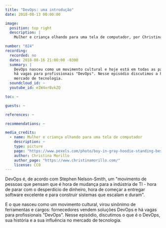 ```yaml
---
title: "DevOps: uma introdução"
date: 2018-08-13 00:00:00

image:
  position: top right
  description: |
    Mulher e criança olhando para uma tela de computador, por Christina Morillo, sob domínio público.

number: "024"
recording:
  recorded: no
  date: 2018-08-16 21:00:00 -0300
  summary: |
    DevOps nasceu como um movimento cultural e hoje está em todas as partes: fornecedores vendem ferramentas DevOps e
    há vagas para profissionais "DevOps". Nesse episódio discutimos a história desse movimento e a sua influência no
    mercado de tecnologia.
  soundcloud_id: ~
  youtube_id: eIW4xrBvkZQ

toc: ~

guests: ~

references: ~

recommendations: ~

media_credits:
  - name: Mulher e criança olhando para uma tela de computador
    description: ~
    type: picture
    page: "https://www.pexels.com/photo/boy-in-gray-hoodie-standing-beside-woman-holding-laptop-1181211/"
    author: Christina Morillo
    author_page: "https://www.christinamorillo.com/"
    license: CC0
---
```


DevOps é, de acordo com Stephen Nelson-Smith, um "movimento de pessoas que pensam que é hora de mudança para a indústria
de TI - hora de parar com o desperdício de dinheiro, hora de começar a entregar software excelente e para construir
sistemas que escalam e duram".

E o que nasceu como um movimento cultural, virou sinônimo de ferramentas e cargos: fornecedores vendem soluções DevOps e
há vagas para profissionais "DevOps". Nesse episódio, discutimos o que é o DevOps, sua história e a sua influência no
mercado de tecnologia.
